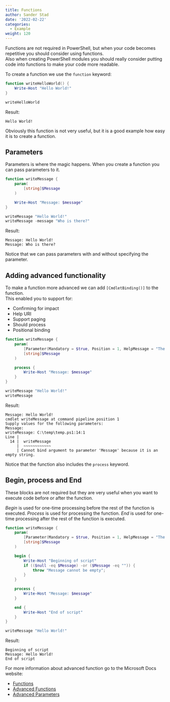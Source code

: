 ```yaml
---
title: Functions
author: Sander Stad
date: '2022-02-22'
categories:
  - Example
weight: 120
---
```


Functions are not required in PowerShell, but when your code becomes repetitive you should consider using functions.  
Also when creating PowerShell modules you should really consider putting code into functions to make your code more readable.

To create a function we use the `function` keyword:

```powershell
function writeHelloWorld() {
    Write-Host "Hello World!"
}

writeHelloWorld
```

Result:

```
Hello World!
```

Obviously this function is not very useful, but it is a good example how easy it is to create a function.

## Parameters

Parameters is where the magic happens. When you create a function you can pass parameters to it.

```powershell
function writeMessage {
    param(
        [string]$Message
    )

    Write-Host "Message: $message"
}

writeMessage "Hello World!"
writeMessage -message "Who is there?"
```

Result:

```
Message: Hello World!
Message: Who is there?
```

Notice that we can pass parameters with and without specifying the parameter.

## Adding advanced functionality

To make a function more advanced we can add `[CmdletBinding()]` to the function.  
This enabled you to support for:

* Confirming for impact
* Help URI
* Support paging
* Should process
* Positional binding

```powershell
function writeMessage {
    param(
        [Parameter(Mandatory = $true, Position = 1, HelpMessage = "The message to write")]
        [string]$Message
    )

    process {
        Write-Host "Message: $message"
    }
}

writeMessage "Hello World!"
writeMessage
```

Result:

```
Message: Hello World!
cmdlet writeMessage at command pipeline position 1
Supply values for the following parameters:
Message:
writeMessage: C:\temp\temp.ps1:14:1
Line |
  14 |  writeMessage
     |  ~~~~~~~~~~~~
     | Cannot bind argument to parameter 'Message' because it is an empty string.
```

Notice that the function also includes the `process` keyword. 

## Begin, process and End

These blocks are not required but they are very useful when you want to execute code before or after the function.

*Begin* is used for one-time processing before the rest of the function is executed.
*Process* is used for processing the function.
*End* is used for one-time processing after the rest of the function is executed.

```powershell
function writeMessage {
    param(
        [Parameter(Mandatory = $true, Position = 1, HelpMessage = "The message to write")]
        [string]$Message
    )

    begin {
        Write-Host "Beginning of script"
        if (($null -eq $Message) -or ($Message -eq "")) {
            throw "Message cannot be empty";
        }
    }

    process {
        Write-Host "Message: $message"
    }

    end {
        Write-Host "End of script"
    }
}

writeMessage "Hello World!"
```

Result:

```
Beginning of script
Message: Hello World!
End of script
```

For more information about advanced function go to the Microsoft Docs website:

- [Functions](https://docs.microsoft.com/en-us/powershell/module/microsoft.powershell.core/about/about_functions?view=powershell-7.2)
- [Advanced Functions](https://docs.microsoft.com/en-us/powershell/module/microsoft.powershell.core/about/about_functions_advanced?view=powershell-7.2)
- [Advanced Parameters](https://docs.microsoft.com/en-us/powershell/module/microsoft.powershell.core/about/about_functions_advanced_parameters?view=powershell-7.2)